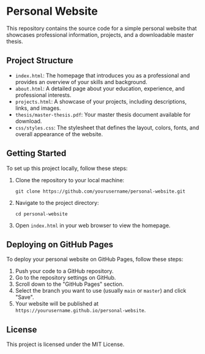 # Personal Website

This repository contains the source code for a simple personal website that showcases professional information, projects, and a downloadable master thesis.

## Project Structure

- `index.html`: The homepage that introduces you as a professional and provides an overview of your skills and background.
- `about.html`: A detailed page about your education, experience, and professional interests.
- `projects.html`: A showcase of your projects, including descriptions, links, and images.
- `thesis/master-thesis.pdf`: Your master thesis document available for download.
- `css/styles.css`: The stylesheet that defines the layout, colors, fonts, and overall appearance of the website.

## Getting Started

To set up this project locally, follow these steps:

1. Clone the repository to your local machine:
   ```
   git clone https://github.com/yourusername/personal-website.git
   ```

2. Navigate to the project directory:
   ```
   cd personal-website
   ```

3. Open `index.html` in your web browser to view the homepage.

## Deploying on GitHub Pages

To deploy your personal website on GitHub Pages, follow these steps:

1. Push your code to a GitHub repository.
2. Go to the repository settings on GitHub.
3. Scroll down to the "GitHub Pages" section.
4. Select the branch you want to use (usually `main` or `master`) and click "Save".
5. Your website will be published at `https://yourusername.github.io/personal-website`.

## License

This project is licensed under the MIT License.